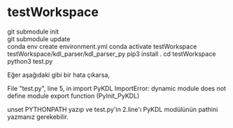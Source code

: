 # testWorkspace
git submodule init \
git submodule update\
conda env create environment.yml
conda activate testWorkspace
testWorkspace/kdl_parser/kdl_parser_py
pip3 install .
cd testWorkspace
python3 test.py

Eğer aşağıdaki gibi bir hata çıkarsa,

File "test.py", line 5, in <module>
    import PyKDL
ImportError: dynamic module does not define module export function (PyInit_PyKDL)

unset PYTHONPATH  yazıp
ve test.py'in 2.line'ı PyKDL modülünün pathini yazmanız gerekebilir.
